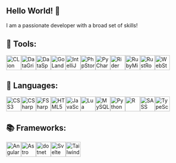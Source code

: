 ## Hello World! 👋
I am a passionate developer with a broad set of skills!

## 🔧 Tools:
<div style="display:flex">
  <img src="https://cdn.jsdelivr.net/gh/devicons/devicon@latest/icons/clion/clion-original.svg" alt="CLion" width=40 height=40 />
  <img src="https://cdn.jsdelivr.net/gh/devicons/devicon@latest/icons/datagrip/datagrip-original.svg" alt="DataGrip" width=40 height=40 />
  <img src="https://cdn.jsdelivr.net/gh/devicons/devicon@latest/icons/dataspell/dataspell-original.svg" alt="DataSpell" width=40 height=40 />
  <img src="https://cdn.jsdelivr.net/gh/devicons/devicon@latest/icons/goland/goland-original.svg" alt="GoLand" width=40 height=40 />
  <img src="https://cdn.jsdelivr.net/gh/devicons/devicon@latest/icons/intellij/intellij-original.svg" alt="IntelliJ IDEA" width=40 height=40 />
  <img src="https://cdn.jsdelivr.net/gh/devicons/devicon@latest/icons/phpstorm/phpstorm-original.svg" alt="PhpStorm" width=40 height=40 />
  <img src="https://cdn.jsdelivr.net/gh/devicons/devicon@latest/icons/pycharm/pycharm-original.svg" alt="PyCharm" width=40 height=40 />
  <img src="https://cdn.jsdelivr.net/gh/devicons/devicon@latest/icons/rider/rider-original.svg" alt="Rider" width=40 height=40 />
  <img src="https://cdn.jsdelivr.net/gh/devicons/devicon@latest/icons/rubymine/rubymine-original.svg" alt="RubyMine" width=40 height=40 />
  <img src="https://dashboard.snapcraft.io/site_media/appmedia/2023/12/RustRover_icon256.png" alt="RustRover" width=40 height=40 />
  <img src="https://cdn.jsdelivr.net/gh/devicons/devicon@latest/icons/webstorm/webstorm-original.svg" alt="WebStorm" width=40 height=40 />
</div>

## 💬 Languages:
<div style="display:flex">
  <img src="https://cdn.jsdelivr.net/gh/devicons/devicon@latest/icons/css3/css3-original.svg" alt="CSS3" width=40 height=40 />
  <img src="https://cdn.jsdelivr.net/gh/devicons/devicon@latest/icons/csharp/csharp-original.svg" alt="CSharp" width=40 height=40 />
  <img src="https://cdn.jsdelivr.net/gh/devicons/devicon@latest/icons/fsharp/fsharp-original.svg" alt="FSharp" width=40 height=40 />
  <img src="https://cdn.jsdelivr.net/gh/devicons/devicon@latest/icons/html5/html5-original.svg" alt="HTML5" width=40 height=40 />
  <img src="https://cdn.jsdelivr.net/gh/devicons/devicon@latest/icons/javascript/javascript-original.svg" alt="JavaScript" width=40 height=40 />
  <img src="https://cdn.jsdelivr.net/gh/devicons/devicon@latest/icons/lua/lua-original.svg" alt="Lua" width=40 height=40 />
  <img src="https://cdn.jsdelivr.net/gh/devicons/devicon@latest/icons/mysql/mysql-original.svg" alt="MySQL" width=40 height=40 />
  <img src="https://cdn.jsdelivr.net/gh/devicons/devicon@latest/icons/python/python-original.svg" alt="Python" width=40 height=40 />
  <img src="https://cdn.jsdelivr.net/gh/devicons/devicon@latest/icons/r/r-original.svg" alt="R" width=40 height=40 />
  <img src="https://cdn.jsdelivr.net/gh/devicons/devicon@latest/icons/sass/sass-original.svg" alt="SASS" width=40 height=40 />
  <img src="https://cdn.jsdelivr.net/gh/devicons/devicon@latest/icons/typescript/typescript-original.svg" alt="TypeScript" width=40 height=40 />
</div>

## 📚 Frameworks:
<div style="display:flex">
  <img src="https://cdn.jsdelivr.net/gh/devicons/devicon@latest/icons/angular/angular-original.svg" alt="Angular" width=40 height=40 />
  <img src="https://cdn.jsdelivr.net/gh/devicons/devicon@latest/icons/astro/astro-original.svg" alt="Astro" width=40 height=40 />
  <img src="https://cdn.jsdelivr.net/gh/devicons/devicon@latest/icons/dotnetcore/dotnetcore-original.svg" alt="dotnet" width=40 height=40 />
  <img src="https://cdn.jsdelivr.net/gh/devicons/devicon@latest/icons/svelte/svelte-original.svg" alt="Svelte" width=40 height=40 />
  <img src="https://cdn.jsdelivr.net/gh/devicons/devicon@latest/icons/tailwindcss/tailwindcss-original.svg" alt="Tailwind" width=40 height=40 />
</div>
